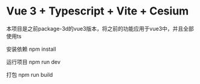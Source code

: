 # Vue 3 + Typescript + Vite + Cesium

本项目是之前package-3d的vue3版本，将之前的功能应用于vue3中，并且全部使用ts

安装依赖
npm install

运行项目
npm run dev

打包
npm run build
